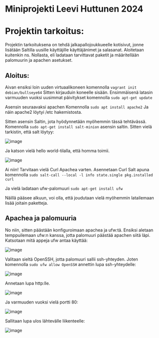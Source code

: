 # Miniprojekti Leevi Huttunen 2024

# Projektin tarkoitus:
Projektin tarkoituksena on tehdä jalkapallojoukkueelle kotisivut, jonne lisätään Saltilla uusille käyttäjille käyttäjänimet ja salasanat. Aloitetaan kuitenkin ns. Nollasta, eli ladataan tarvittavat paketit ja määritellään palomuurin ja apachen asetukset. 

## Aloitus:
Aivan ensiksi loin uuden virtuaalikoneen komennolla    `vagrant init debian/bullseye64` Sitten kirjauduin koneelle sisään.
Ensimmäisenä latasin varmuuden vuoksi uusimmat päivitykset komennolla    `sudo apt-get update`

Asensin seuraavaksi apachen Komennolla `sudo apt install apache2`
Ja näin apache2 löytyi /etc hakemistosta.

Sitten asensin Saltin, jota hyödynnetään myöhemmin tässä tehtävässä. Komennolla `sudo apt-get install salt-minion` asensin saltin. Sitten vielä tarkistin, että salt löytyy:

![image](https://github.com/LeeviHuttunen/Palvelintenhallinta/assets/165004822/10c7971f-f060-4850-9559-905e2b9bd1ef)

Ja katson vielä hello world-tilalla, että homma toimii.

![image](https://github.com/LeeviHuttunen/Palvelintenhallinta/assets/165004822/85637a44-95c8-4b66-b10b-e52bc58b9aa3)


Ai niin! Tarvitaan vielä Curl Apachea varten. Asennetaan Curl Salt apuna komennolla `sudo salt-call --local -l info state.single pkg.installed curl` 

Ja vielä ladataan ufw-palomuuri `sudo apt-get install ufw`

Näillä pääsee alkuun, voi olla, että joudutaan vielä myöhemmin latailemaan lisää joitain paketteja.


## Apachea ja palomuuria

No niin, sitten päästään konfiguroimaan apachea ja ufw:tä. Ensiksi aletaan temppuilemaan ufw:n kanssa, jotta palomuuri päästää apachen siitä läpi. Katsotaan mitä appeja ufw antaa käyttää:

![image](https://github.com/LeeviHuttunen/Palvelintenhallinta/assets/165004822/aac622c0-f52e-4ca2-9dc9-c4d3f34ad58c)

Valitaan sieltä OpenSSH, jotta palomuuri sallii ssh-yhteyden. Joten komennolla `sudo ufw allow OpenSSH` annettin lupa ssh-yhteydelle:

![image](https://github.com/LeeviHuttunen/Palvelintenhallinta/assets/165004822/3935ce07-10d0-498a-a27a-1e8eaf6c84d9)

Annetaan lupa http:lle. 

![image](https://github.com/LeeviHuttunen/Palvelintenhallinta/assets/165004822/385e787b-c05f-4eed-8e68-39e09cc12e84)

Ja varmuuden vuoksi vielä portti 80:

![image](https://github.com/LeeviHuttunen/Palvelintenhallinta/assets/165004822/31a4d304-78e3-4f7e-9e7e-1db4bf7e29c5)

Sallitaan lupa ulos lähtevälle liikenteelle:

![image](https://github.com/LeeviHuttunen/Palvelintenhallinta/assets/165004822/9e697819-b49b-4715-b2f1-9cb411726f62)








